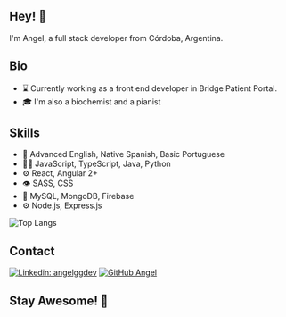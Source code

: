 ## Hey! 👋
I'm Angel, a full stack developer from Córdoba, Argentina.

## Bio
- :hourglass: Currently working as a front end developer in Bridge Patient Portal.
- :mortar_board: I'm also a biochemist and a pianist

## Skills
- :notebook: Advanced English, Native Spanish, Basic Portuguese
- 👨‍💻 JavaScript, TypeScript, Java, Python
- ⚙️ React, Angular 2+
- 👁️ SASS, CSS
- 💽 MySQL, MongoDB, Firebase
- ⚙️ Node.js, Express.js

![Top Langs](https://github-readme-stats.vercel.app/api/top-langs/?username=angelggdev&layout=compact&theme=dark&hide_border=true)


## Contact
[![Linkedin: angelggdev](https://img.shields.io/badge/-Angel-blue?style=flat-square&logo=Linkedin&logoColor=white&link=https://www.linkedin.com/in/angel-gabriel-garcia/)](https://www.linkedin.com/in/angel-gabriel-garcia/)
[![GitHub Angel](https://img.shields.io/github/followers/angelggdev?label=follow&style=social)](https://github.com/angelggdev)


## Stay Awesome! 👋
